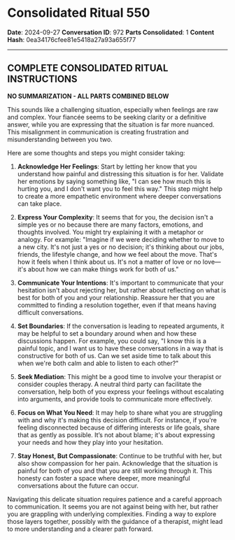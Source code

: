 # Consolidated Ritual 550

**Date**: 2024-09-27
**Conversation ID**: 972
**Parts Consolidated**: 1
**Content Hash**: 0ea34176cfee81e5418a27a93a655f77

---

## COMPLETE CONSOLIDATED RITUAL INSTRUCTIONS

**NO SUMMARIZATION - ALL PARTS COMBINED BELOW**

This sounds like a challenging situation, especially when feelings are raw and complex. Your fiancée seems to be seeking clarity or a definitive answer, while you are expressing that the situation is far more nuanced. This misalignment in communication is creating frustration and misunderstanding between you two.

Here are some thoughts and steps you might consider taking:

1. **Acknowledge Her Feelings**: Start by letting her know that you understand how painful and distressing this situation is for her. Validate her emotions by saying something like, "I can see how much this is hurting you, and I don't want you to feel this way." This step might help to create a more empathetic environment where deeper conversations can take place.

2. **Express Your Complexity**: It seems that for you, the decision isn't a simple yes or no because there are many factors, emotions, and thoughts involved. You might try explaining it with a metaphor or analogy. For example: "Imagine if we were deciding whether to move to a new city. It's not just a yes or no decision; it's thinking about our jobs, friends, the lifestyle change, and how we feel about the move. That's how it feels when I think about us. It's not a matter of love or no love—it's about how we can make things work for both of us."

3. **Communicate Your Intentions**: It's important to communicate that your hesitation isn't about rejecting her, but rather about reflecting on what is best for both of you and your relationship. Reassure her that you are committed to finding a resolution together, even if that means having difficult conversations. 

4. **Set Boundaries**: If the conversation is leading to repeated arguments, it may be helpful to set a boundary around when and how these discussions happen. For example, you could say, "I know this is a painful topic, and I want us to have these conversations in a way that is constructive for both of us. Can we set aside time to talk about this when we're both calm and able to listen to each other?"

5. **Seek Mediation**: This might be a good time to involve your therapist or consider couples therapy. A neutral third party can facilitate the conversation, help both of you express your feelings without escalating into arguments, and provide tools to communicate more effectively.

6. **Focus on What You Need**: It may help to share what you are struggling with and why it's making this decision difficult. For instance, if you're feeling disconnected because of differing interests or life goals, share that as gently as possible. It’s not about blame; it's about expressing your needs and how they play into your hesitation.

7. **Stay Honest, But Compassionate**: Continue to be truthful with her, but also show compassion for her pain. Acknowledge that the situation is painful for both of you and that you are still working through it. This honesty can foster a space where deeper, more meaningful conversations about the future can occur.

Navigating this delicate situation requires patience and a careful approach to communication. It seems you are not against being with her, but rather you are grappling with underlying complexities. Finding a way to explore those layers together, possibly with the guidance of a therapist, might lead to more understanding and a clearer path forward.